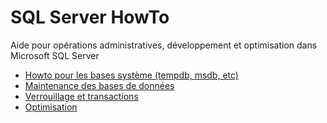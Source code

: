 # SQL Server HowTo

Aide pour opérations administratives, développement et optimisation dans Microsoft SQL Server

- [Howto pour les bases système (tempdb, msdb, etc)](/bases-systeme)
- [Maintenance des bases de données](/maintenance-des-bases)
- [Verrouillage et transactions](/verrouillage-et-transactions)
- [Optimisation](/optimisation)
